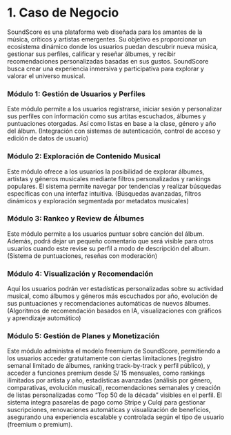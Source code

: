 # 1. Caso de Negocio

SoundScore es una plataforma web diseñada para los amantes de la música, críticos y artistas emergentes. Su objetivo es proporcionar un ecosistema dinámico donde los usuarios puedan descubrir nueva música, gestionar sus perfiles, calificar y reseñar álbumes, y recibir recomendaciones personalizadas basadas en sus gustos. SoundScore busca crear una experiencia inmersiva y participativa para explorar y valorar el universo musical.

### Módulo 1: Gestión de Usuarios y Perfiles
Este módulo permite a los usuarios registrarse, iniciar sesión y personalizar sus perfiles con información como sus artitas escuchados, álbumes y puntuaciones otorgadas. Así como listas en base a la clase, género y año del álbum.
(Integración con sistemas de autenticación, control de acceso y edición de datos de usuario)

### Módulo 2: Exploración de Contenido Musical
Este módulo ofrece a los usuarios la posibilidad de explorar álbumes, artistas y géneros musicales mediante filtros personalizados y rankings populares. El sistema permite navegar por tendencias y realizar búsquedas específicas con una interfaz intuitiva.
(Búsquedas avanzadas, filtros dinámicos y exploración segmentada por metadatos musicales)

### Módulo 3: Rankeo y Review de Álbumes
Este módulo permite a los usuarios puntuar sobre canción del álbum. Además, podrá dejar un pequeño comentario que será visible para otros usuarios cuando este revise su perfil a modo de descripción del album.
(Sistema de puntuaciones, reseñas con moderación)

###  Módulo 4: Visualización y Recomendación
Aquí los usuarios podrán ver estadísticas personalizadas sobre su actividad musical, como álbumos y géneros más escuchados por año, evolución de sus puntuaciones y recomendaciones automáticas de nuevos álbumes.
(Algoritmos de recomendación basados en IA, visualizaciones con gráficos y aprendizaje automático)

###  Módulo 5: Gestión de Planes y Monetización
Este módulo administra el modelo freemium de SoundScore, permitiendo a los usuarios acceder gratuitamente con ciertas limitaciones (registro semanal limitado de álbumes, ranking track-by-track y perfil público), y acceder a funciones premium desde S/ 15 mensuales, como rankings ilimitados por artista y año, estadísticas avanzadas (análisis por género, comparativas, evolución musical), recomendaciones semanales y creación de listas personalizadas como “Top 50 de la década” visibles en el perfil. El sistema integra pasarelas de pago como Stripe y Culqi para gestionar suscripciones, renovaciones automáticas y visualización de beneficios, asegurando una experiencia escalable y controlada según el tipo de usuario (freemium o premium).